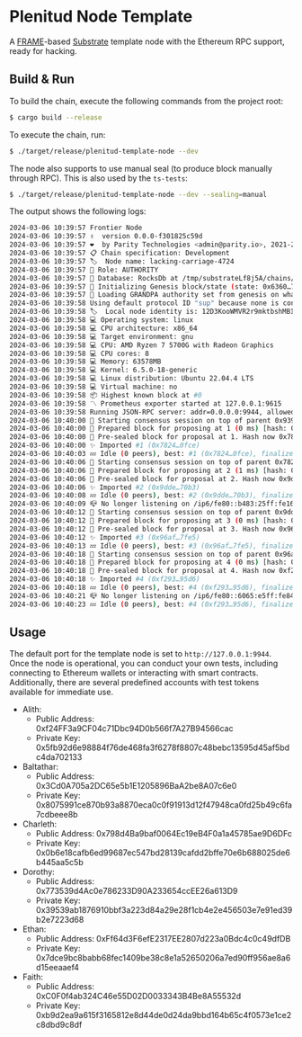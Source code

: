 # Plenitud Node Template

A [FRAME](https://docs.substrate.io/v3/runtime/frame)-based [Substrate](https://substrate.io) template node with the Ethereum RPC support, ready for hacking.

## Build & Run

To build the chain, execute the following commands from the project root:

```sh
$ cargo build --release
```

To execute the chain, run:

```sh
$ ./target/release/plenitud-template-node --dev
```

The node also supports to use manual seal (to produce block manually through RPC). This is also used by the `ts-tests`:

```sh
$ ./target/release/plenitud-template-node --dev --sealing=manual
```

The output shows the following logs:

```sh
2024-03-06 10:39:57 Frontier Node    
2024-03-06 10:39:57 ✌️  version 0.0.0-f301825c59d    
2024-03-06 10:39:57 ❤️  by Parity Technologies <admin@parity.io>, 2021-2024    
2024-03-06 10:39:57 📋 Chain specification: Development    
2024-03-06 10:39:57 🏷  Node name: lacking-carriage-4724    
2024-03-06 10:39:57 👤 Role: AUTHORITY    
2024-03-06 10:39:57 💾 Database: RocksDb at /tmp/substrateLf8j5A/chains/dev/db/full    
2024-03-06 10:39:57 🔨 Initializing Genesis block/state (state: 0x6360…7a03, header-hash: 0x9392…cf75)    
2024-03-06 10:39:57 👴 Loading GRANDPA authority set from genesis on what appears to be first startup.    
2024-03-06 10:39:58 Using default protocol ID "sup" because none is configured in the chain specs    
2024-03-06 10:39:58 🏷  Local node identity is: 12D3KooWMVR2r9mktbshMB1FBVU4Pf8eQrnBChUp6AxQYeokysWy    
2024-03-06 10:39:58 💻 Operating system: linux    
2024-03-06 10:39:58 💻 CPU architecture: x86_64    
2024-03-06 10:39:58 💻 Target environment: gnu    
2024-03-06 10:39:58 💻 CPU: AMD Ryzen 7 5700G with Radeon Graphics    
2024-03-06 10:39:58 💻 CPU cores: 8    
2024-03-06 10:39:58 💻 Memory: 63578MB    
2024-03-06 10:39:58 💻 Kernel: 6.5.0-18-generic    
2024-03-06 10:39:58 💻 Linux distribution: Ubuntu 22.04.4 LTS    
2024-03-06 10:39:58 💻 Virtual machine: no    
2024-03-06 10:39:58 📦 Highest known block at #0    
2024-03-06 10:39:58 〽️ Prometheus exporter started at 127.0.0.1:9615    
2024-03-06 10:39:58 Running JSON-RPC server: addr=0.0.0.0:9944, allowed origins=["*"]    
2024-03-06 10:40:00 🙌 Starting consensus session on top of parent 0x939219b0f84644d7a2862f4544af20d571d80250871f7469f634ec52c122cf75    
2024-03-06 10:40:00 🎁 Prepared block for proposing at 1 (0 ms) [hash: 0x148fc7d360aa7f4ad32992e4a6e5e1a140c98b0d13e8da854becc4741e28e2b8; parent_hash: 0x9392…cf75; extrinsics (2): [0x0f84…abb2, 0x549b…7957]    
2024-03-06 10:40:00 🔖 Pre-sealed block for proposal at 1. Hash now 0x782478b32ea46f5607eef9b902ec7d8fc44ebc9ffa8d7be2534028bf8d0c0fce, previously 0x148fc7d360aa7f4ad32992e4a6e5e1a140c98b0d13e8da854becc4741e28e2b8.    
2024-03-06 10:40:00 ✨ Imported #1 (0x7824…0fce)    
2024-03-06 10:40:03 💤 Idle (0 peers), best: #1 (0x7824…0fce), finalized #0 (0x9392…cf75), ⬇ 0 ⬆ 0    
2024-03-06 10:40:06 🙌 Starting consensus session on top of parent 0x782478b32ea46f5607eef9b902ec7d8fc44ebc9ffa8d7be2534028bf8d0c0fce    
2024-03-06 10:40:06 🎁 Prepared block for proposing at 2 (1 ms) [hash: 0xea2b3b5472272a2fc3ab066b6f228aaeba4e209e28bd108308267eb5494b6d94; parent_hash: 0x7824…0fce; extrinsics (2): [0x4d0c…c9c0, 0x549b…7957]    
2024-03-06 10:40:06 🔖 Pre-sealed block for proposal at 2. Hash now 0x9dde0a816c6a21b7761edc930c7527a07208b55998ed0cf65ddbc0a6c06570b3, previously 0xea2b3b5472272a2fc3ab066b6f228aaeba4e209e28bd108308267eb5494b6d94.    
2024-03-06 10:40:06 ✨ Imported #2 (0x9dde…70b3)    
2024-03-06 10:40:08 💤 Idle (0 peers), best: #2 (0x9dde…70b3), finalized #0 (0x9392…cf75), ⬇ 0 ⬆ 0    
2024-03-06 10:40:09 📪 No longer listening on /ip6/fe80::b483:25ff:fe16:5d02/tcp/30333    
2024-03-06 10:40:12 🙌 Starting consensus session on top of parent 0x9dde0a816c6a21b7761edc930c7527a07208b55998ed0cf65ddbc0a6c06570b3    
2024-03-06 10:40:12 🎁 Prepared block for proposing at 3 (0 ms) [hash: 0x1de6d69e3953bb29284a7d5b664a675920db81df3e8a1d828a8facf9ac3c8a21; parent_hash: 0x9dde…70b3; extrinsics (2): [0x4e6e…6257, 0x549b…7957]    
2024-03-06 10:40:12 🔖 Pre-sealed block for proposal at 3. Hash now 0x96af2e23277b4127396d565eccc3c88857c327cb6d360d3ebe3f689f42667fe5, previously 0x1de6d69e3953bb29284a7d5b664a675920db81df3e8a1d828a8facf9ac3c8a21.    
2024-03-06 10:40:12 ✨ Imported #3 (0x96af…7fe5)    
2024-03-06 10:40:13 💤 Idle (0 peers), best: #3 (0x96af…7fe5), finalized #1 (0x7824…0fce), ⬇ 0 ⬆ 0    
2024-03-06 10:40:18 🙌 Starting consensus session on top of parent 0x96af2e23277b4127396d565eccc3c88857c327cb6d360d3ebe3f689f42667fe5    
2024-03-06 10:40:18 🎁 Prepared block for proposing at 4 (0 ms) [hash: 0x0df414ecaab38bcf28e57b3225d9d665f8b29edc557a6d235918067f1fa91a43; parent_hash: 0x96af…7fe5; extrinsics (2): [0x51a6…7b15, 0x549b…7957]    
2024-03-06 10:40:18 🔖 Pre-sealed block for proposal at 4. Hash now 0xf293992d51d1a6943a2ddc37d465ae56e7783fe4d1c704f724910d423e0195d6, previously 0x0df414ecaab38bcf28e57b3225d9d665f8b29edc557a6d235918067f1fa91a43.    
2024-03-06 10:40:18 ✨ Imported #4 (0xf293…95d6)    
2024-03-06 10:40:18 💤 Idle (0 peers), best: #4 (0xf293…95d6), finalized #1 (0x7824…0fce), ⬇ 0 ⬆ 0    
2024-03-06 10:40:21 📪 No longer listening on /ip6/fe80::6065:e5ff:fe84:2a0/tcp/30333    
2024-03-06 10:40:23 💤 Idle (0 peers), best: #4 (0xf293…95d6), finalized #2 (0x9dde…70b3), ⬇ 0 ⬆ 0 
```

## Usage

The default port for the template node is set to `http://127.0.0.1:9944`. Once the node is operational, you can conduct your own tests, including connecting to Ethereum wallets or interacting with smart contracts. Additionally, there are several predefined accounts with test tokens available for immediate use.

- Alith:
    * Public Address: 0xf24FF3a9CF04c71Dbc94D0b566f7A27B94566cac
    * Private Key: 0x5fb92d6e98884f76de468fa3f6278f8807c48bebc13595d45af5bdc4da702133
- Baltathar:
    * Public Address: 0x3Cd0A705a2DC65e5b1E1205896BaA2be8A07c6e0
    * Private Key: 0x8075991ce870b93a8870eca0c0f91913d12f47948ca0fd25b49c6fa7cdbeee8b
- Charleth:
    * Public Address: 0x798d4Ba9baf0064Ec19eB4F0a1a45785ae9D6DFc
    * Private Key: 0x0b6e18cafb6ed99687ec547bd28139cafdd2bffe70e6b688025de6b445aa5c5b
- Dorothy:
    * Public Address: 0x773539d4Ac0e786233D90A233654ccEE26a613D9
    * Private Key: 0x39539ab1876910bbf3a223d84a29e28f1cb4e2e456503e7e91ed39b2e7223d68
- Ethan:
    * Public Address: 0xFf64d3F6efE2317EE2807d223a0Bdc4c0c49dfDB
    * Private Key: 0x7dce9bc8babb68fec1409be38c8e1a52650206a7ed90ff956ae8a6d15eeaaef4
- Faith:
    * Public Address: 0xC0F0f4ab324C46e55D02D0033343B4Be8A55532d
    * Private Key: 0xb9d2ea9a615f3165812e8d44de0d24da9bbd164b65c4f0573e1ce2c8dbd9c8df

